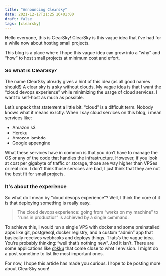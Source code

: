 ```yaml
---
title: "Announcing Clearsky"
date: 2021-12-17T21:25:16+01:00
draft: false
tags: [clearsky]
---
```

Hello everyone, this is ClearSky! ClearSky is this vague idea that i’ve had for a while now about hosting small projects. 

This blog is a place where I hope this vague idea can grow into a “why” and “how” to host small projects at minimum cost and effort.

### So what is ClearSky?
The name ClearSky already gives a hint of this idea (as all good names should!) A clear sky is a sky without clouds. My vague idea is that I want the “cloud devops experience” while minimizing the usage of cloud services. I want to self-host as much as possible.

Let’s unpack that statement a little bit. “cloud” is a difficult term. Nobody knows what it means exactly. When I say cloud services on this blog, i mean services like:

- Amazon s3
- Heroku
- Amazon lambda
- Google appengine

What these services have in common is that you don’t have to manage the OS or any of the code that handles the infrastructure. However, if you look at cost per gigabyte of traffic or storage, those are way higher than VPSes or real iron. I don’t think those services are bad, I just think that they are not the best fit for small projects.

### It's about the experience
So what do I mean by “cloud devops experience”? Well, I think the core of it is that deploying something is really easy. 

> The cloud devops experience: going from “works on my machine” to “runs in production” is achieved by a single command.

To achieve this, I would run a single VPS with docker and some preinstalled apps like git, postgresql, docker registry, and a custom “admin” app that basically receives webhooks and deploys things. Thats’s the vague idea. You’re probably thinking: “well that’s nothing new”. And it isn’t. There are some applications like [dokku](https://dokku.com) that come close to what I envision. I might do a post sometime to list the most important ones. 

For now, I hope this article has made you curious. I hope to be posting more about ClearSky soon!